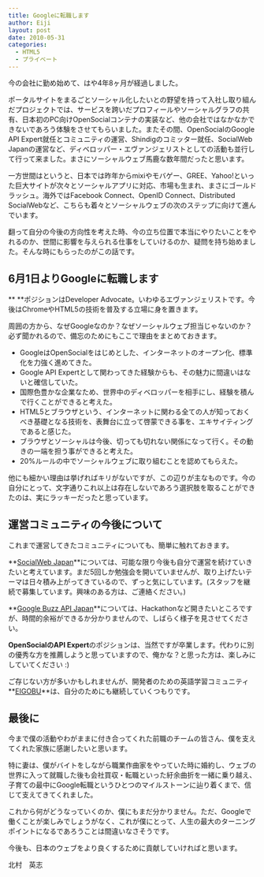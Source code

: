 ```yaml
---
title: Googleに転職します
author: Eiji
layout: post
date: 2010-05-31
categories:
  - HTML5
  - プライベート
---
```

今の会社に勤め始めて、はや4年8ヶ月が経過しました。

ポータルサイトをまるごとソーシャル化したいとの野望を持って入社し取り組んだプロジェクトでは、サービスを跨いだプロフィールやソーシャルグラフの共有、日本初のPC向けOpenSocialコンテナの実装など、他の会社ではなかなかできないであろう体験をさせてもらいました。またその間、OpenSocialのGoogle API Expert就任とコミュニティの運営、Shindigのコミッター就任、SocialWeb Japanの運営など、ディベロッパー・エヴァンジェリストとしての活動も並行して行って来ました。まさにソーシャルウェブ馬鹿な数年間だったと思います。

一方世間はというと、日本では昨年からmixiやモバゲー、GREE、Yahoo!といった巨大サイトが次々とソーシャルアプリに対応、市場も生まれ、まさにゴールドラッシュ。海外ではFacebook Connect、OpenID Connect、Distributed SocialWebなど、こちらも着々とソーシャルウェブの次のステップに向けて進んでいます。

翻って自分の今後の方向性を考えた時、今の立ち位置で本当にやりたいことをやれるのか、世間に影響を与えられる仕事をしていけるのか、疑問を持ち始めました。そんな時にもらったのがこの話です。

## 6月1日よりGoogleに転職します

** **ポジションはDeveloper Advocate。いわゆるエヴァンジェリストです。今後はChromeやHTML5の技術を普及する立場に身を置きます。

周囲の方から、なぜGoogleなのか？なぜソーシャルウェブ担当じゃないのか？必ず聞かれるので、備忘のためにもここで理由をまとめておきます。

*   GoogleはOpenSocialをはじめとした、インターネットのオープン化、標準化を力強く進めてきた。
*   Google API Expertとして関わってきた経験からも、その魅力に間違いはないと確信していた。
*   国際色豊かな企業なため、世界中のディベロッパーを相手にし、経験を積んで行くことができると考えた。
*   HTML5とブラウザという、インターネットに関わる全ての人が知っておくべき基礎となる技術を、表舞台に立って啓蒙できる事を、エキサイティングであると感じた。
*   ブラウザとソーシャルは今後、切っても切れない関係になって行く。その動きの一端を担う事ができると考えた。
*   20%ルールの中でソーシャルウェブに取り組むことを認めてもらえた。

他にも細かい理由は挙げればキリがないですが、この辺りが主なものです。今の自分にとって、文字通りこれ以上は存在しないであろう選択肢を取ることができたのは、実にラッキーだったと思っています。

## 運営コミュニティの今後について

これまで運営してきたコミュニティについても、簡単に触れておきます。

**<a href="http://groups.google.com/group/socialweb-japan" target="_blank">SocialWeb Japan</a>**については、可能な限り今後も自分で運営を続けていきたいと考えています。まだ5回しか勉強会を開いていませんが、取り上げたいテーマは日々積み上がってきているので、ずっと気にしています。(スタッフを継続で募集しています。興味のある方は、ご連絡ください。)

**<a href="http://groups.google.com/group/google-buzz-api-japan" target="_blank">Google Buzz API Japan</a>**については、Hackathonなど開きたいところですが、時間的余裕ができるか分かりませんので、しばらく様子を見させてください。

**OpenSocialのAPI Expert**のポジションは、当然ですが卒業します。代わりに別の優秀な方を推薦しようと思っていますので、俺かな？と思った方は、楽しみにしていてください :)

ご存じない方が多いかもしれませんが、開発者のための英語学習コミュニティ**<a href="http://groups.google.com/group/eigobu" target="_blank">EIGOBU</a>**は、自分のためにも継続していくつもりです。

## 最後に

今まで僕の活動やわがままに付き合ってくれた前職のチームの皆さん、僕を支えてくれた家族に感謝したいと思います。

特に妻は、僕がバイトをしながら職業作曲家をやっていた時に婚約し、ウェブの世界に入って就職した後も会社買収・転職といった紆余曲折を一緒に乗り越え、子育ての最中にGoogle転職というひとつのマイルストーンに辿り着くまで、信じて支えてきてくれました。

これから何がどうなっていくのか、僕にもまだ分かりません。ただ、Googleで働くことが楽しみでしょうがなく、これが僕にとって、人生の最大のターニングポイントになるであろうことは間違いなさそうです。

今後も、日本のウェブをより良くするために貢献していければと思います。

北村　英志